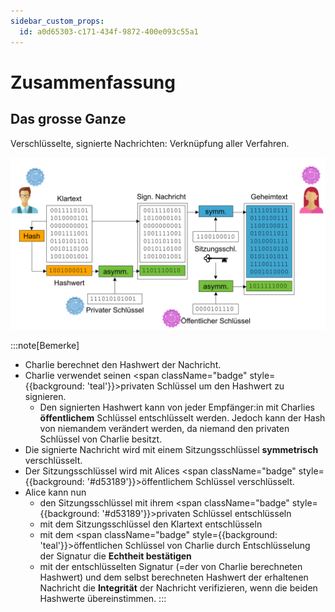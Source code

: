 ```yaml
---
sidebar_custom_props:
  id: a0d65303-c171-434f-9872-400e093c55a1
---
```


# Zusammenfassung

## Das grosse Ganze

Verschlüsselte, signierte Nachrichten: Verknüpfung aller Verfahren.

![](images/the_big_picture.png)

:::note[Bemerke]
- Charlie berechnet den Hashwert der Nachricht.
- Charlie verwendet seinen  <span className="badge" style={{background: 'teal'}}>privaten Schlüssel</span> um den Hashwert zu signieren.
  - Den signierten Hashwert kann von jeder Empfänger:in mit Charlies **öffentlichem** Schlüssel entschlüsselt werden. Jedoch kann der Hash von niemandem verändert werden, da niemand den privaten Schlüssel von Charlie besitzt.
- Die signierte Nachricht wird mit einem Sitzungsschlüssel **symmetrisch** verschlüsselt.
- Der Sitzungsschlüssel wird mit Alices <span className="badge" style={{background: '#d53189'}}>öffentlichem Schlüssel</span> verschlüsselt.
- Alice kann nun
  - den Sitzungsschlüssel mit ihrem <span className="badge" style={{background: '#d53189'}}>privaten Schlüssel</span> entschlüsseln
  - mit dem Sitzungsschlüssel den Klartext entschlüsseln
  - mit dem <span className="badge" style={{background: 'teal'}}>öffentlichen Schlüssel</span> von Charlie durch Entschlüsselung der Signatur die **Echtheit bestätigen**
  - mit der entschlüsselten Signatur (=der von Charlie berechneten Hashwert) und dem selbst berechneten Hashwert der erhaltenen Nachricht die **Integrität** der Nachricht verifizieren, wenn die beiden Hashwerte übereinstimmen.
:::
